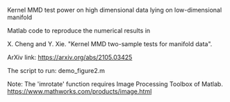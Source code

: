 Kernel MMD test power on high dimensional data lying on low-dimensional manifold

Matlab code to reproduce the numerical results in

 X. Cheng and Y. Xie. "Kernel MMD two-sample tests for manifold data". 

 ArXiv link: https://arxiv.org/abs/2105.03425

The script to run: demo_figure2.m

Note: The 'imrotate' function requires Image Processing Toolbox of Matlab. https://www.mathworks.com/products/image.html
